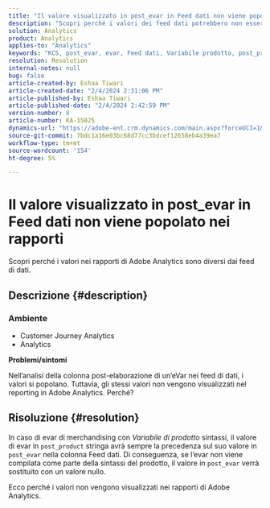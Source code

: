 ```yaml
---
title: "Il valore visualizzato in post_evar in Feed dati non viene popolato nei rapporti"
description: "Scopri perché i valori dei feed dati potrebbero non essere visualizzati nel rapporto di Adobe Analytics."
solution: Analytics
product: Analytics
applies-to: "Analytics"
keywords: "KCS, post_evar, evar, Feed dati, Variabile prodotto, post_product, Valori"
resolution: Resolution
internal-notes: null
bug: false
article-created-by: Eshaa Tiwari
article-created-date: "2/4/2024 2:31:06 PM"
article-published-by: Eshaa Tiwari
article-published-date: "2/4/2024 2:42:59 PM"
version-number: 8
article-number: KA-15025
dynamics-url: "https://adobe-ent.crm.dynamics.com/main.aspx?forceUCI=1&pagetype=entityrecord&etn=knowledgearticle&id=e1d92807-6ac3-ee11-9079-6045bd006295"
source-git-commit: 7bdc1a36e03bc68d77cc3bdcef12658eb4a39ea7
workflow-type: tm+mt
source-wordcount: '154'
ht-degree: 5%

---
```


# Il valore visualizzato in post_evar in Feed dati non viene popolato nei rapporti


Scopri perché i valori nei rapporti di Adobe Analytics sono diversi dai feed di dati.

## Descrizione {#description}


### <b>Ambiente</b>

- Customer Journey Analytics
- Analytics


<b>Problemi/sintomi</b>

Nell’analisi della colonna post-elaborazione di un’eVar nei feed di dati, i valori si popolano. Tuttavia, gli stessi valori non vengono visualizzati nel reporting in Adobe Analytics. Perché?






## Risoluzione {#resolution}


In caso di evar di merchandising con *Variabile di prodotto* sintassi, il valore di evar in `post_product` stringa avrà sempre la precedenza sul suo valore in `post_evar` nella colonna Feed dati. Di conseguenza, se l’evar non viene compilata come parte della sintassi del prodotto, il valore in `post_evar` verrà sostituito con un valore nullo.

Ecco perché i valori non vengono visualizzati nei rapporti di Adobe Analytics.
